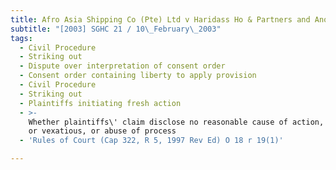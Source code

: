 ```yaml
---
title: Afro Asia Shipping Co (Pte) Ltd v Haridass Ho & Partners and Another
subtitle: "[2003] SGHC 21 / 10\_February\_2003"
tags:
  - Civil Procedure
  - Striking out
  - Dispute over interpretation of consent order
  - Consent order containing liberty to apply provision
  - Civil Procedure
  - Striking out
  - Plaintiffs initiating fresh action
  - >-
    Whether plaintiffs\' claim disclose no reasonable cause of action, frivolous
    or vexatious, or abuse of process
  - 'Rules of Court (Cap 322, R 5, 1997 Rev Ed) O 18 r 19(1)'

---
```


